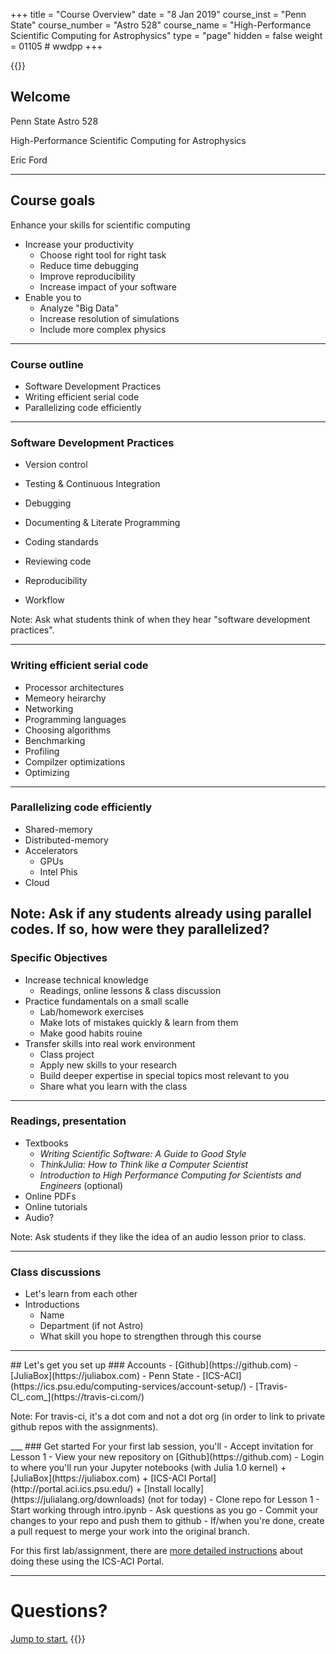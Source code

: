 +++
title = "Course Overview"
date = "8 Jan 2019"
course_inst = "Penn State"
course_number = "Astro 528"
course_name = "High-Performance Scientific Computing for Astrophysics"
type = "page"
hidden = false
weight = 01105  # wwdpp
+++


{{<revealjs theme="psu" transition="slide" controls="true" progress="true" history="false" center="false" loop="false" pdfSeparateFragments="false" showNotes="true" >}}
## Welcome
Penn State Astro 528

High-Performance Scientific Computing for Astrophysics

Eric Ford


---
## Course goals

Enhance your skills for scientific computing
- Increase your productivity
   + Choose right tool for right task
   + Reduce time debugging
   + Improve reproducibility
   + Increase impact of your software
- Enable you to
   + Analyze "Big Data"
   + Increase resolution of simulations
   + Include more complex physics

---
<!-- .slide: data-background="#093162" -->
### Course outline

- Software Development Practices
- Writing efficient serial code
- Parallelizing code efficiently
___
### Software Development Practices
- Version control
<!-- .element: class="fragment" -->
- Testing & Continuous Integration
<!-- .element: class="fragment" -->
- Debugging
<!-- .element: class="fragment" -->
- Documenting & Literate Programming
<!-- .element: class="fragment" -->
- Coding standards
<!-- .element: class="fragment" -->
- Reviewing code
<!-- .element: class="fragment" -->
- Reproducibility
<!-- .element: class="fragment" -->
- Workflow
<!-- .element: class="fragment" -->

Note:
Ask what students think of when they hear "software development practices".
___
### Writing efficient serial code
- Processor architectures
- Memeory heirarchy
- Networking
- Programming languages
- Choosing algorithms
- Benchmarking
- Profiling
- Compilzer optimizations
- Optimizing
___
### Parallelizing code efficiently
- Shared-memory
- Distributed-memory
- Accelerators
   + GPUs
   + Intel Phis
- Cloud

Note:
Ask if any students already using parallel codes.  If so, how were they parallelized?
---
### Specific Objectives

- Increase technical knowledge
    + Readings, online lessons & class discussion
- Practice fundamentals on a small scalle
    + Lab/homework exercises
    + Make lots of mistakes quickly & learn from them
    + Make good habits rouine
- Transfer skills into real work environment
    + Class project
    + Apply new skills to your research
    + Build deeper expertise in special topics most relevant to you
    + Share what you learn with the class
___
### Readings, presentation
- Textbooks
   + _Writing Scientific Software: A Guide to Good Style_
   + _ThinkJulia: How to Think like a Computer Scientist_
   + _Introduction to High Performance Computing for Scientists and Engineers_ (optional)
- Online PDFs
- Online tutorials
- Audio?

Note:
Ask students if they like the idea of an audio lesson prior to class.
___
### Class discussions
- Let's learn from each other
- Introductions
   + Name
   + Department (if not Astro)
   + What skill you hope to strengthen through this course
---
<section id="setup">
## Let's get you set up
### Accounts
- [Github](https://github.com)
- [JuliaBox](https://juliabox.com)
- Penn State
- [ICS-ACI](https://ics.psu.edu/computing-services/account-setup/)
- [Travis-CI_.com_](https://travis-ci.com/)

Note: For travis-ci, it's a dot com and not a dot org (in order to link to private github repos with the assignments).
</section>
___
### Get started
For your first lab session, you'll
- Accept invitation for Lesson 1
- View your new repository on [Github](https://github.com)
- Login to where you'll run your Jupyter notebooks (with Julia 1.0 kernel)
   + [JuliaBox](https://juliabox.com)
   + [ICS-ACI Portal](http://portal.aci.ics.psu.edu/)
   + [Install locally](https://julialang.org/downloads) (not for today)
- Clone repo for Lesson 1
- Start working through intro.ipynb
- Ask questions as you go
- Commit your changes to your repo and push them to github
- If/when you're done, create a pull request to merge your work into the original branch.

For this first lab/assignment, there are [more detailed instructions](lessons/how-to-use-aci.md) about doing these using the ICS-ACI Portal.


---

# Questions?
<a href="#/0/0">Jump to start.</a>
{{</revealjs>}}

